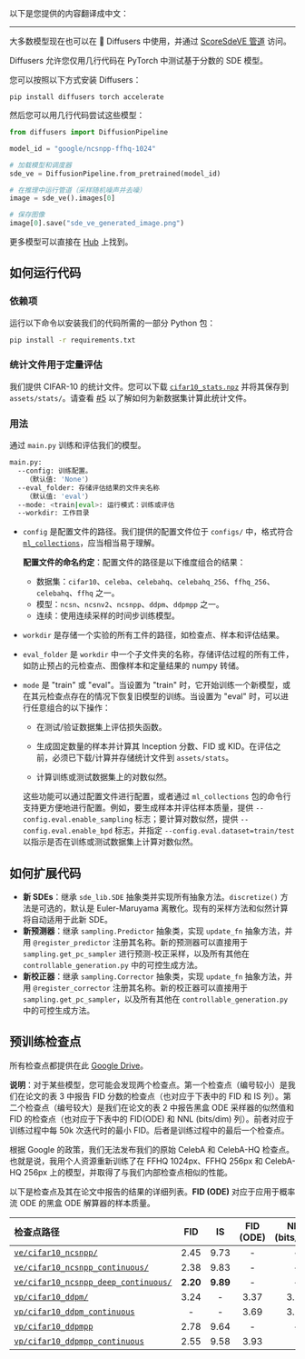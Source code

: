 以下是您提供的内容翻译成中文：

---

大多数模型现在也可以在 🧨 Diffusers 中使用，并通过 [ScoreSdeVE 管道](https://huggingface.co/docs/diffusers/api/pipelines/score_sde_ve) 访问。

Diffusers 允许您仅用几行代码在 PyTorch 中测试基于分数的 SDE 模型。

您可以按照以下方式安装 Diffusers：

```
pip install diffusers torch accelerate
```

然后您可以用几行代码尝试这些模型：

```python
from diffusers import DiffusionPipeline

model_id = "google/ncsnpp-ffhq-1024"

# 加载模型和调度器
sde_ve = DiffusionPipeline.from_pretrained(model_id)

# 在推理中运行管道（采样随机噪声并去噪）
image = sde_ve().images[0]

# 保存图像
image[0].save("sde_ve_generated_image.png")
```

更多模型可以直接在 [Hub](https://huggingface.co/models?library=diffusers&pipeline_tag=unconditional-image-generation&sort=downloads&search=ncsnpp) 上找到。

## 如何运行代码

### 依赖项

运行以下命令以安装我们的代码所需的一部分 Python 包：

```sh
pip install -r requirements.txt
```

### 统计文件用于定量评估

我们提供 CIFAR-10 的统计文件。您可以下载 [`cifar10_stats.npz`](https://drive.google.com/file/d/14UB27-Spi8VjZYKST3ZcT8YVhAluiFWI/view?usp=sharing) 并将其保存到 `assets/stats/`。请查看 [#5](https://github.com/yang-song/score_sde/pull/5) 以了解如何为新数据集计算此统计文件。

### 用法

通过 `main.py` 训练和评估我们的模型。

```sh
main.py:
  --config: 训练配置。
    （默认值: 'None'）
  --eval_folder: 存储评估结果的文件夹名称
    （默认值: 'eval'）
  --mode: <train|eval>: 运行模式：训练或评估
  --workdir: 工作目录
```

* `config` 是配置文件的路径。我们提供的配置文件位于 `configs/` 中，格式符合 [`ml_collections`](https://github.com/google/ml_collections)，应当相当易于理解。

  **配置文件的命名约定**：配置文件的路径是以下维度组合的结果：
  * 数据集：`cifar10`、`celeba`、`celebahq`、`celebahq_256`、`ffhq_256`、`celebahq`、`ffhq` 之一。
  * 模型：`ncsn`、`ncsnv2`、`ncsnpp`、`ddpm`、`ddpmpp` 之一。
  * 连续：使用连续采样的时间步训练模型。

* `workdir` 是存储一个实验的所有工件的路径，如检查点、样本和评估结果。

* `eval_folder` 是 `workdir` 中一个子文件夹的名称，存储评估过程的所有工件，如防止预占的元检查点、图像样本和定量结果的 numpy 转储。

* `mode` 是 "train" 或 "eval"。当设置为 "train" 时，它开始训练一个新模型，或在其元检查点存在的情况下恢复旧模型的训练。当设置为 "eval" 时，可以进行任意组合的以下操作：

  * 在测试/验证数据集上评估损失函数。

  * 生成固定数量的样本并计算其 Inception 分数、FID 或 KID。在评估之前，必须已下载/计算并存储统计文件到 `assets/stats`。

  * 计算训练或测试数据集上的对数似然。

  这些功能可以通过配置文件进行配置，或者通过 `ml_collections` 包的命令行支持更方便地进行配置。例如，要生成样本并评估样本质量，提供 `--config.eval.enable_sampling` 标志；要计算对数似然，提供 `--config.eval.enable_bpd` 标志，并指定 `--config.eval.dataset=train/test` 以指示是否在训练或测试数据集上计算对数似然。

## 如何扩展代码
* **新 SDEs**：继承 `sde_lib.SDE` 抽象类并实现所有抽象方法。`discretize()` 方法是可选的，默认是 Euler-Maruyama 离散化。现有的采样方法和似然计算将自动适用于此新 SDE。
* **新预测器**：继承 `sampling.Predictor` 抽象类，实现 `update_fn` 抽象方法，并用 `@register_predictor` 注册其名称。新的预测器可以直接用于 `sampling.get_pc_sampler` 进行预测-校正采样，以及所有其他在 `controllable_generation.py` 中的可控生成方法。
* **新校正器**：继承 `sampling.Corrector` 抽象类，实现 `update_fn` 抽象方法，并用 `@register_corrector` 注册其名称。新的校正器可以直接用于 `sampling.get_pc_sampler`，以及所有其他在 `controllable_generation.py` 中的可控生成方法。

## 预训练检查点
所有检查点都提供在此 [Google Drive](https://drive.google.com/drive/folders/1tFmF_uh57O6lx9ggtZT_5LdonVK2cV-e?usp=sharing)。

**说明**：对于某些模型，您可能会发现两个检查点。第一个检查点（编号较小）是我们在论文的表 3 中报告 FID 分数的检查点（也对应于下表中的 FID 和 IS 列）。第二个检查点（编号较大）是我们在论文的表 2 中报告黑盒 ODE 采样器的似然值和 FID 的检查点（也对应于下表中的 FID(ODE) 和 NNL (bits/dim) 列）。前者对应于训练过程中每 50k 次迭代时的最小 FID。后者是训练过程中的最后一个检查点。

根据 Google 的政策，我们无法发布我们的原始 CelebA 和 CelebA-HQ 检查点。也就是说，我用个人资源重新训练了在 FFHQ 1024px、FFHQ 256px 和 CelebA-HQ 256px 上的模型，并取得了与我们内部检查点相似的性能。

以下是检查点及其在论文中报告的结果的详细列表。**FID (ODE)** 对应于应用于概率流 ODE 的黑盒 ODE 解算器的样本质量。

| 检查点路径 | FID | IS | FID (ODE) | NNL (bits/dim) |
|:----------|:-------:|:----------:|:----------:|:----------:|
| [`ve/cifar10_ncsnpp/`](https://drive.google.com/drive/folders/1sP4GwvrYiI-sDPTp7sKYzsxJLGVamVMZ?usp=sharing) |  2.45 | 9.73 | - | - |
| [`ve/cifar10_ncsnpp_continuous/`](https://drive.google.com/drive/folders/1b0gy_LLgO_DaQBgoWXwlVnL_rcAUgREh?usp=sharing) | 2.38 | 9.83 | - | - |
| [`ve/cifar10_ncsnpp_deep_continuous/`](https://drive.google.com/drive/folders/11s6A_xM7qiztdj8AHQWqaIAUSC3I7uX2?usp=sharing) | **2.20** | **9.89** | - | - |
| [`vp/cifar10_ddpm/`](https://drive.google.com/drive/folders/1zDKcy3xbsN3F4AfyB_DfY_1oho89iKcf?usp=sharing) | 3.24 | - | 3.37 | 3.28 |
| [`vp/cifar10_ddpm_continuous`](https://drive.google.com/drive/folders/1RHNxW1qY-mTr0JMAE5t4V181Hi_aVWXK?usp=sharing) | - | - | 3.69| 3.21 |
| [`vp/cifar10_ddpmpp`](https://drive.google.com/drive/folders/1zOVj03ZBcq339p5QEKJPh2bBrxR_HOCM?usp=sharing) | 2.78 | 9.64 | - | - |
| [`vp/cifar10_ddpmpp_continuous`](https://drive.google.com/drive/folders/1xYjVMx10N9ivQQBIsEoXEeu9nvSGTBrC?usp=sharing) | 2.55 | 9.58 | 3.93 | 
